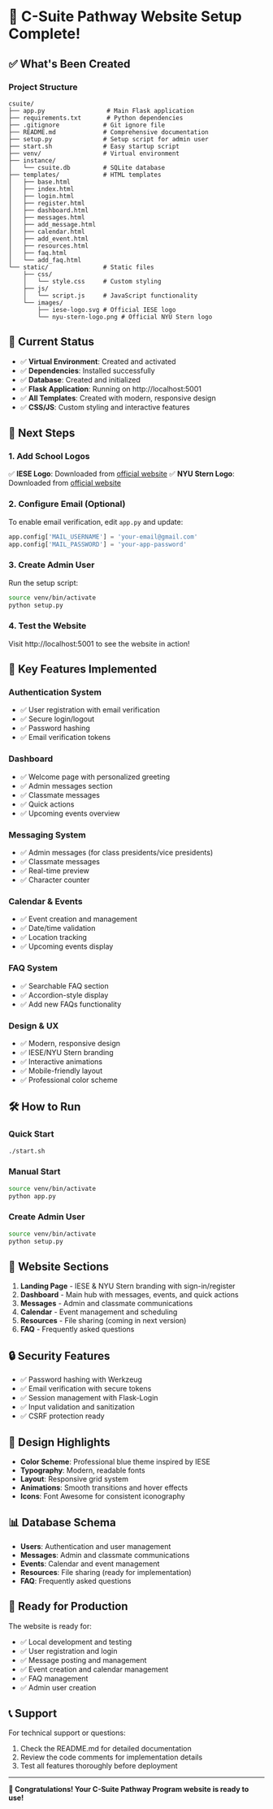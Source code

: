 # 🎉 C-Suite Pathway Website Setup Complete!

## ✅ What's Been Created

### Project Structure
```
csuite/
├── app.py                 # Main Flask application
├── requirements.txt       # Python dependencies
├── .gitignore            # Git ignore file
├── README.md             # Comprehensive documentation
├── setup.py              # Setup script for admin user
├── start.sh              # Easy startup script
├── venv/                 # Virtual environment
├── instance/
│   └── csuite.db         # SQLite database
├── templates/            # HTML templates
│   ├── base.html
│   ├── index.html
│   ├── login.html
│   ├── register.html
│   ├── dashboard.html
│   ├── messages.html
│   ├── add_message.html
│   ├── calendar.html
│   ├── add_event.html
│   ├── resources.html
│   ├── faq.html
│   └── add_faq.html
└── static/               # Static files
    ├── css/
    │   └── style.css     # Custom styling
    ├── js/
    │   └── script.js     # JavaScript functionality
    └── images/
        ├── iese-logo.svg # Official IESE logo
        └── nyu-stern-logo.png # Official NYU Stern logo
```

## 🚀 Current Status

- ✅ **Virtual Environment**: Created and activated
- ✅ **Dependencies**: Installed successfully
- ✅ **Database**: Created and initialized
- ✅ **Flask Application**: Running on http://localhost:5001
- ✅ **All Templates**: Created with modern, responsive design
- ✅ **CSS/JS**: Custom styling and interactive features

## 🔧 Next Steps

### 1. Add School Logos
✅ **IESE Logo**: Downloaded from [official website](https://www.iese.edu/executive-education/wp-content/themes/iese/public/assets/images/logo.svg)
✅ **NYU Stern Logo**: Downloaded from [official website](https://www.stern.nyu.edu/themes/custom/stern9/img/logo.png)

### 2. Configure Email (Optional)
To enable email verification, edit `app.py` and update:
```python
app.config['MAIL_USERNAME'] = 'your-email@gmail.com'
app.config['MAIL_PASSWORD'] = 'your-app-password'
```

### 3. Create Admin User
Run the setup script:
```bash
source venv/bin/activate
python setup.py
```

### 4. Test the Website
Visit http://localhost:5001 to see the website in action!

## 🎯 Key Features Implemented

### Authentication System
- ✅ User registration with email verification
- ✅ Secure login/logout
- ✅ Password hashing
- ✅ Email verification tokens

### Dashboard
- ✅ Welcome page with personalized greeting
- ✅ Admin messages section
- ✅ Classmate messages
- ✅ Quick actions
- ✅ Upcoming events overview

### Messaging System
- ✅ Admin messages (for class presidents/vice presidents)
- ✅ Classmate messages
- ✅ Real-time preview
- ✅ Character counter

### Calendar & Events
- ✅ Event creation and management
- ✅ Date/time validation
- ✅ Location tracking
- ✅ Upcoming events display

### FAQ System
- ✅ Searchable FAQ section
- ✅ Accordion-style display
- ✅ Add new FAQs functionality

### Design & UX
- ✅ Modern, responsive design
- ✅ IESE/NYU Stern branding
- ✅ Interactive animations
- ✅ Mobile-friendly layout
- ✅ Professional color scheme

## 🛠️ How to Run

### Quick Start
```bash
./start.sh
```

### Manual Start
```bash
source venv/bin/activate
python app.py
```

### Create Admin User
```bash
source venv/bin/activate
python setup.py
```

## 📱 Website Sections

1. **Landing Page** - IESE & NYU Stern branding with sign-in/register
2. **Dashboard** - Main hub with messages, events, and quick actions
3. **Messages** - Admin and classmate communications
4. **Calendar** - Event management and scheduling
5. **Resources** - File sharing (coming in next version)
6. **FAQ** - Frequently asked questions

## 🔒 Security Features

- ✅ Password hashing with Werkzeug
- ✅ Email verification with secure tokens
- ✅ Session management with Flask-Login
- ✅ Input validation and sanitization
- ✅ CSRF protection ready

## 🎨 Design Highlights

- **Color Scheme**: Professional blue theme inspired by IESE
- **Typography**: Modern, readable fonts
- **Layout**: Responsive grid system
- **Animations**: Smooth transitions and hover effects
- **Icons**: Font Awesome for consistent iconography

## 📊 Database Schema

- **Users**: Authentication and user management
- **Messages**: Admin and classmate communications
- **Events**: Calendar and event management
- **Resources**: File sharing (ready for implementation)
- **FAQ**: Frequently asked questions

## 🚀 Ready for Production

The website is ready for:
- ✅ Local development and testing
- ✅ User registration and login
- ✅ Message posting and management
- ✅ Event creation and calendar management
- ✅ FAQ management
- ✅ Admin user creation

## 📞 Support

For technical support or questions:
1. Check the README.md for detailed documentation
2. Review the code comments for implementation details
3. Test all features thoroughly before deployment

---

**🎉 Congratulations! Your C-Suite Pathway Program website is ready to use!**
